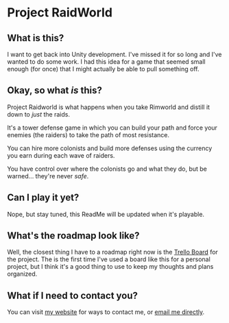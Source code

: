 # Project RaidWorld

## What is this?

I want to get back into Unity development. I've missed it for so long and I've wanted to do some work. I had this idea for a game that seemed small enough (for once) that I might actually be able to pull something off.

## Okay, so what *is* this?

Project Raidworld is what happens when you take Rimworld and distill it down to *just* the raids. 

It's a tower defense game in which you can build your path and force your enemies (the raiders) to take the path of most resistance.

You can hire more colonists and build more defenses using the currency you earn during each wave of raiders.

You have control over where the colonists go and what they do, but be warned... they're never *safe*.

## Can I play it yet?

Nope, but stay tuned, this ReadMe will be updated when it's playable.

## What's the roadmap look like?

Well, the closest thing I have to a roadmap right now is the [Trello Board](https://trello.com/b/TR7Oqx4u/project-raidworld) for the project. The is the first time I've used a board like this for a personal project, but I think it's a good thing to use to keep my thoughts and plans organized.

## What if I need to contact you?

You can visit [my website](http://jeffsweb.site/) for ways to contact me, or [email me directly](mailto:jeff.kapochus@gmail.com).
